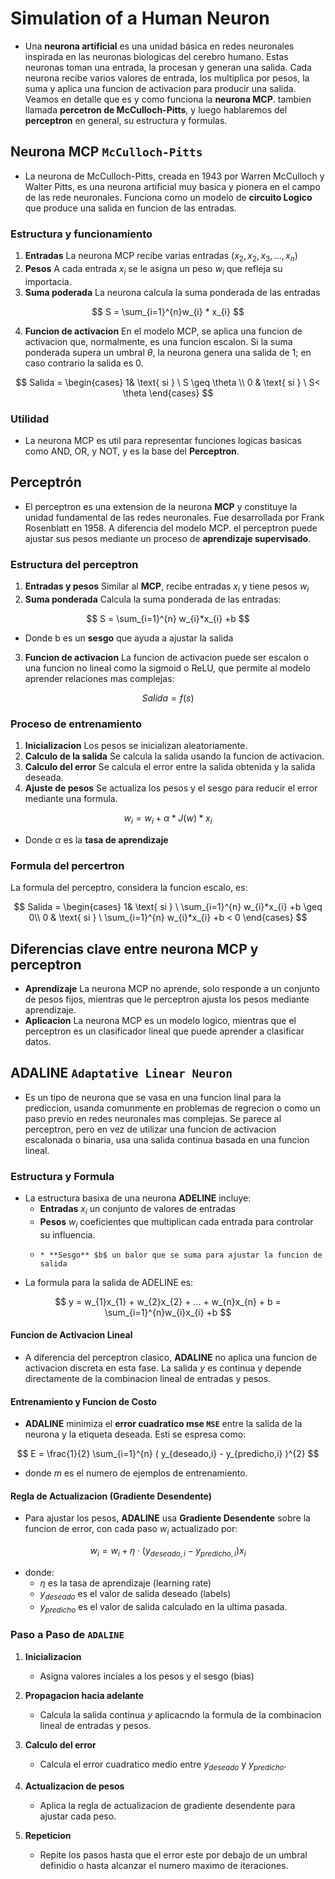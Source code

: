 # Simulation of a Human Neuron

* Una **neurona artificial** es una unidad básica en redes neuronales inspirada en las neuronas biologicas del cerebro humano. Estas neuronas toman una entrada, la procesan y generan una salida. Cada neurona recibe varios valores de entrada, los multiplica por pesos, la suma y aplica una funcion de activacion para producir una salida. Veamos en detalle que es y como funciona la **neurona MCP**. tambien llamada **percetron de McCulloch-Pitts**, y luego hablaremos del **perceptron** en general, su estructura y formulas.

## Neurona MCP `McCulloch-Pitts`

* La neurona de McCulloch-Pitts, creada en 1943 por Warren McCulloch y Walter Pitts, es una neurona artificial muy basica y pionera en el campo de las rede neuronales. Funciona como un modelo de **circuito Logico** que produce una salida en funcion de las entradas.

### Estructura y funcionamiento

1. **Entradas** La neurona MCP recibe varias entradas $(x_{2},x_{2},x_{3} ,...,x_{n})$
2.  **Pesos** A cada entrada $x_{i}$ se le asigna un peso $w_{i}$ que refleja su importacia.
3.  **Suma poderada** La neurona calcula la suma ponderada de las entradas

$$
S = \sum_{i=1}^{n}w_{i} * x_{i}
$$ 

4. **Funcion de activacion** En el modelo MCP, se aplica una funcion de activacion que, normalmente, es una funcion escalon. Si la suma ponderada supera un umbral $\theta$, la neurona genera una salida de 1; en caso contrario la salida es 0.

$$
Salida = \begin{cases}
 1& \text{ si } \  S \geq  \theta \\
 0 & \text{ si } \  S< \theta
\end{cases}
$$

### Utilidad 

* La neurona MCP es util para representar funciones logicas basicas como AND, OR, y NOT, y es la base del  **Perceptron**.

## Perceptrón

* El perceptron es una extension de la neurona **MCP** y constituye la unidad fundamental de las redes neuronales. Fue desarrollada por Frank Rosenblatt en 1958. A diferencia del modelo MCP.  el perceptron puede ajustar sus pesos mediante un proceso de  **aprendizaje supervisado**.

### Estructura del perceptron

1. **Entradas y pesos** Similar al **MCP**, recibe entradas $x_{i}$ y tiene pesos $w_{i}$
2.  **Suma ponderada** Calcula la suma ponderada de las entradas:

$$
S = \sum_{i=1}^{n} w_{i}*x_{i} +b
$$
   * Donde b es un **sesgo** que ayuda a ajustar la salida
 
3. **Funcion de activacion** La funcion de activacion puede ser escalon o una funcion no lineal como la sigmoid o ReLU, que permite al modelo aprender relaciones mas complejas:

$$
Salida = f(s)
$$

### Proceso de entrenamiento

1. **Inicializacion** Los pesos se inicializan aleatoriamente.
2. **Calculo de la salida** Se calcula la salida usando la funcion de activacion.
3. **Calculo del error** Se calcula el error entre la salida obtenida y la salida deseada.
4. **Ajuste de pesos** Se actualiza los pesos y el sesgo para reducir el error mediante una formula.

$$
w_{i} = w_{i} + \alpha * J(w) * x_{i}
$$

 * Donde $\alpha$ es la **tasa de aprendizaje**


### Formula del percertron

La formula del perceptro, considera la funcion escalo, es:

$$
Salida = \begin{cases}
 1& \text{ si } \  \sum_{i=1}^{n} w_{i}*x_{i} +b \geq  0\\
 0 & \text{ si } \  \sum_{i=1}^{n} w_{i}*x_{i} +b <  0
\end{cases}
$$


## Diferencias clave entre neurona MCP y perceptron

* **Aprendizaje** La neurona MCP no aprende, solo responde a un conjunto de pesos fijos, mientras que le perceptron ajusta los pesos mediante aprendizaje.
* **Aplicacion** La neurona MCP es un modelo logico, mientras que el perceptron es un clasificador lineal que puede aprender a clasificar datos.

## ADALINE `Adaptative Linear Neuron`

* Es un tipo de neurona que se vasa en una funcion linal para la prediccion, usanda comunmente en problemas de regrecion o como un paso previo en redes neuronales mas complejas. Se parece al perceptron, pero en vez de utilizar una funcion de activacion escalonada o binaria, usa una salida continua basada en una funcion lineal.

### Estructura y Formula

* La estructura basixa de una neurona **ADELINE** incluye:
    * **Entradas** $x_{i}$ un conjunto de valores de entradas
    * **Pesos** $w_{i}$ coeficientes que multiplican cada entrada para controlar su influencia.
    *     * **Sesgo** $b$ un balor que se suma para ajustar la funcion de salida
    
* La formula para la salida de ADELINE es:

$$
y = w_{1}x_{1} + w_{2}x_{2} + ... + w_{n}x_{n} + b = \sum_{i=1}^{n}w_{i}x_{i} +b  
$$

#### Funcion de Activacion Lineal

* A diferencia del perceptron clasico, **ADALINE** no aplica una funcion de activacion discreta en esta fase. La salida $y$ es continua y depende directamente de la combinacion lineal de entradas y pesos.

#### Entrenamiento y Funcion de Costo

* **ADALINE** minimiza el **error cuadratico mse `MSE`** entre la salida de la neurona y la etiqueta deseada. Esti se espresa como:
   
$$
E = \frac{1}{2} \sum_{i=1}^{n} ( y_{deseado,i} - y_{predicho,i} )^{2}
$$

* donde $m$ es el numero de ejemplos de entrenamiento.

#### Regla de Actualizacion (Gradiente Desendente)

* Para ajustar los pesos, **ADALINE** usa **Gradiente Desendente** sobre la funcion de error, con cada paso $w_{i}$ actualizado por:
    
$$
w_{i} = w_{i} + \eta  \cdot ( y_{deseado,i} - y_{predicho,i})x_{i}
$$

* donde:
    * $\eta$ es la tasa de aprendizaje (learning rate)
    * $y_{deseado}$ es el valor de salida deseado (labels)
    * $y_{predicho}$ es el valor de salida calculado en la ultima pasada.
    
### Paso a Paso de `ADALINE`

1. **Inicializacion**
    * Asigna valores inciales a los pesos y el sesgo (bias)
   
2. **Propagacion hacia adelante**
      * Calcula la salida continua $y$ aplicacndo la formula de la combinacion lineal de entradas y pesos.
    
3. **Calculo del error**
    * Calcula  el error cuadratico medio entre  $y_{deseado}$ y $y_{predicho}$.
    
4. **Actualizacion de pesos**
    * Aplica la regla de actualizacion de gradiente desendente para ajustar cada peso.
    
5. **Repeticion**
    * Repite los pasos hasta que el error este por debajo de un umbral definidio o hasta alcanzar el numero maximo de iteraciones.
    


